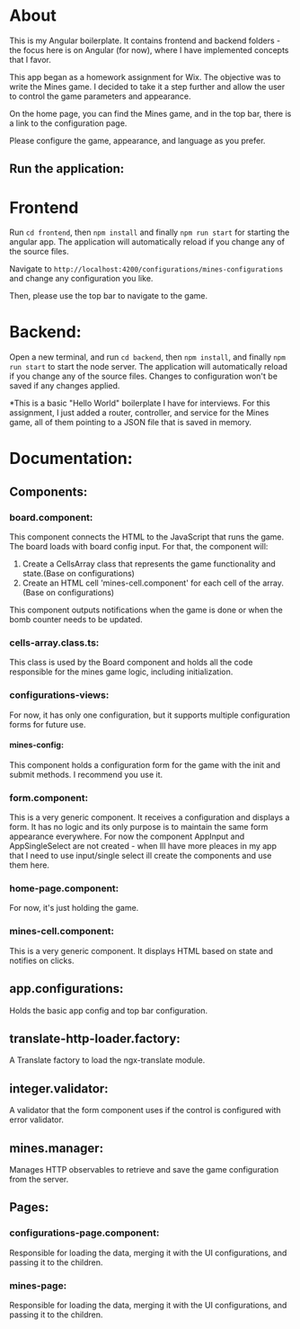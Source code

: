 # About

This is my Angular boilerplate. It contains frontend and backend folders - the focus here is on Angular (for now), where I have implemented concepts that I favor.

This app began as a homework assignment for Wix. The objective was to write the Mines game. I decided to take it a step further and allow the user to control the game parameters and appearance.

On the home page, you can find the Mines game, and in the top bar, there is a link to the configuration page.

Please configure the game, appearance, and language as you prefer.


## Run the application:


# Frontend

Run `cd frontend`, then `npm install` and finally `npm run start` for starting the angular app. 
The application will automatically reload if you change any of the source files.

Navigate to `http://localhost:4200/configurations/mines-configurations` and change any configuration you like.

Then, please use the top bar to navigate to the game.


# Backend:

Open a new terminal, and run `cd backend`, then `npm install`, and finally `npm run start` to start the node server. 
The application will automatically reload if you change any of the source files.
Changes to configuration won't be saved if any changes applied.

*This is a basic "Hello World" boilerplate I have for interviews.
For this assignment, I just added a router, controller, and service for the Mines game,
all of them pointing to a JSON file that is saved in memory.

# Documentation:

## Components:

### board.component:


This component connects the HTML to the JavaScript that runs the game.
The board loads with board config input. For that, the component will:

1. Create a CellsArray class that represents the game functionality and state.(Base on configurations)
2. Create an HTML cell 'mines-cell.component' for each cell of the array.(Base on configurations)

This component outputs notifications when the game is done or when the bomb counter needs to be updated.




### cells-array.class.ts:


This class is used by the Board component and holds all the code responsible for the mines game logic, including initialization.




### configurations-views:


For now, it has only one configuration, but it supports multiple configuration forms for future use.



#### mines-config:


This component holds a configuration form for the game with the init and submit methods. I recommend you use it.




### form.component:


This is a very generic component.
It receives a configuration and displays a form. It has no logic and its only purpose is to maintain the same form appearance everywhere.
For now the component AppInput and AppSingleSelect are not created - when Ill have more pleaces in my app that I need to use input/single select ill create the components and use them here.



### home-page.component:


For now, it's just holding the game.


### mines-cell.component:


This is a very generic component. It displays HTML based on state and notifies on clicks.


## app.configurations:


Holds the basic app config and top bar configuration.


## translate-http-loader.factory:


A Translate factory to load the ngx-translate module.



## integer.validator:


A validator that the form component uses if the control is configured with error validator.



## mines.manager:


Manages HTTP observables to retrieve and save the game configuration from the server.



## Pages:


### configurations-page.component:


Responsible for loading the data, merging it with the UI configurations, and passing it to the children.



### mines-page:


Responsible for loading the data, merging it with the UI configurations, and passing it to the children.
